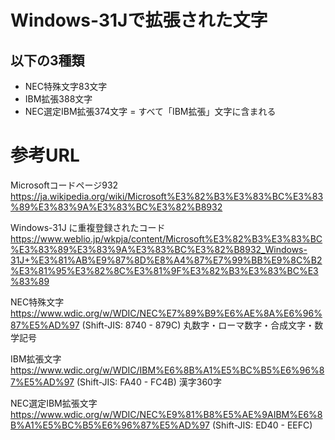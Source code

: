 # Windows-31Jで拡張された文字

## 以下の3種類

- NEC特殊文字83文字
- IBM拡張388文字
- NEC選定IBM拡張374文字 = すべて「IBM拡張」文字に含まれる

# 参考URL

Microsoftコードページ932
https://ja.wikipedia.org/wiki/Microsoft%E3%82%B3%E3%83%BC%E3%83%89%E3%83%9A%E3%83%BC%E3%82%B8932

Windows-31J に重複登録されたコード
https://www.weblio.jp/wkpja/content/Microsoft%E3%82%B3%E3%83%BC%E3%83%89%E3%83%9A%E3%83%BC%E3%82%B8932_Windows-31J+%E3%81%AB%E9%87%8D%E8%A4%87%E7%99%BB%E9%8C%B2%E3%81%95%E3%82%8C%E3%81%9F%E3%82%B3%E3%83%BC%E3%83%89


NEC特殊文字
https://www.wdic.org/w/WDIC/NEC%E7%89%B9%E6%AE%8A%E6%96%87%E5%AD%97
(Shift-JIS: 8740 - 879C)
丸数字・ローマ数字・合成文字・数学記号

IBM拡張文字
https://www.wdic.org/w/WDIC/IBM%E6%8B%A1%E5%BC%B5%E6%96%87%E5%AD%97
(Shift-JIS: FA40 - FC4B)
漢字360字

NEC選定IBM拡張文字
https://www.wdic.org/w/WDIC/NEC%E9%81%B8%E5%AE%9AIBM%E6%8B%A1%E5%BC%B5%E6%96%87%E5%AD%97
(Shift-JIS: ED40 - EEFC)
